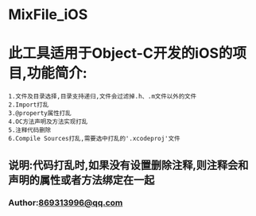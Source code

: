 # MixFile_iOS
# 此工具适用于Object-C开发的iOS的项目,功能简介:
```
1.文件及目录选择,目录支持递归,文件会过滤掉.h、.m文件以外的文件
2.Import打乱 
3.@property属性打乱
4.OC方法声明及方法实现打乱
5.注释代码删除
6.Compile Sources打乱,需要选中打乱的'.xcodeproj'文件
```
## 说明:代码打乱时,如果没有设置删除注释,则注释会和声明的属性或者方法绑定在一起
### Author:869313996@qq.com
